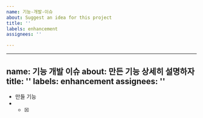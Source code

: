 ```yaml
---
name: 기능-개발-이슈
about: Suggest an idea for this project
title: ''
labels: enhancement
assignees: ''

---
```


---
name: 기능 개발 이슈
about: 만든 기능 상세히 설명하자
title: ''
labels: enhancement
assignees: ''
---

- 만들 기능
- - [x]
